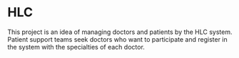 # HLC

This project is an idea of managing doctors and patients by the HLC system.
Patient support teams seek doctors who want to participate and register in the system with the specialties of each doctor.
